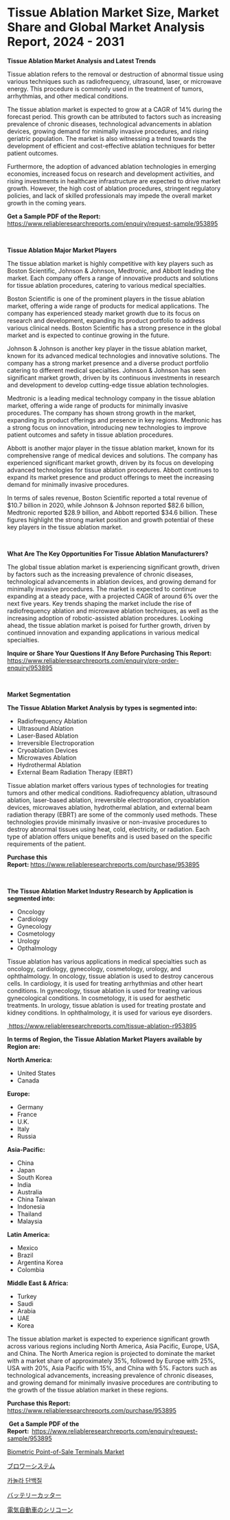<p><h1>Tissue Ablation Market Size, Market Share and Global Market Analysis Report, 2024 - 2031</h1></p><p><strong>Tissue Ablation Market Analysis and Latest Trends</strong></p>
<p><p>Tissue ablation refers to the removal or destruction of abnormal tissue using various techniques such as radiofrequency, ultrasound, laser, or microwave energy. This procedure is commonly used in the treatment of tumors, arrhythmias, and other medical conditions.</p><p>The tissue ablation market is expected to grow at a CAGR of 14% during the forecast period. This growth can be attributed to factors such as increasing prevalence of chronic diseases, technological advancements in ablation devices, growing demand for minimally invasive procedures, and rising geriatric population. The market is also witnessing a trend towards the development of efficient and cost-effective ablation techniques for better patient outcomes.</p><p>Furthermore, the adoption of advanced ablation technologies in emerging economies, increased focus on research and development activities, and rising investments in healthcare infrastructure are expected to drive market growth. However, the high cost of ablation procedures, stringent regulatory policies, and lack of skilled professionals may impede the overall market growth in the coming years.</p></p>
<p><strong>Get a Sample PDF of the Report:&nbsp;</strong> <a href="https://www.reliableresearchreports.com/enquiry/request-sample/953895">https://www.reliableresearchreports.com/enquiry/request-sample/953895</a></p>
<p>&nbsp;</p>
<p><strong>Tissue Ablation Major Market Players</strong></p>
<p><p>The tissue ablation market is highly competitive with key players such as Boston Scientific, Johnson & Johnson, Medtronic, and Abbott leading the market. Each company offers a range of innovative products and solutions for tissue ablation procedures, catering to various medical specialties.</p><p>Boston Scientific is one of the prominent players in the tissue ablation market, offering a wide range of products for medical applications. The company has experienced steady market growth due to its focus on research and development, expanding its product portfolio to address various clinical needs. Boston Scientific has a strong presence in the global market and is expected to continue growing in the future.</p><p>Johnson & Johnson is another key player in the tissue ablation market, known for its advanced medical technologies and innovative solutions. The company has a strong market presence and a diverse product portfolio catering to different medical specialties. Johnson & Johnson has seen significant market growth, driven by its continuous investments in research and development to develop cutting-edge tissue ablation technologies.</p><p>Medtronic is a leading medical technology company in the tissue ablation market, offering a wide range of products for minimally invasive procedures. The company has shown strong growth in the market, expanding its product offerings and presence in key regions. Medtronic has a strong focus on innovation, introducing new technologies to improve patient outcomes and safety in tissue ablation procedures.</p><p>Abbott is another major player in the tissue ablation market, known for its comprehensive range of medical devices and solutions. The company has experienced significant market growth, driven by its focus on developing advanced technologies for tissue ablation procedures. Abbott continues to expand its market presence and product offerings to meet the increasing demand for minimally invasive procedures.</p><p>In terms of sales revenue, Boston Scientific reported a total revenue of $10.7 billion in 2020, while Johnson & Johnson reported $82.6 billion, Medtronic reported $28.9 billion, and Abbott reported $34.6 billion. These figures highlight the strong market position and growth potential of these key players in the tissue ablation market.</p></p>
<p>&nbsp;</p>
<p><strong>What Are The Key Opportunities For Tissue Ablation Manufacturers?</strong></p>
<p><p>The global tissue ablation market is experiencing significant growth, driven by factors such as the increasing prevalence of chronic diseases, technological advancements in ablation devices, and growing demand for minimally invasive procedures. The market is expected to continue expanding at a steady pace, with a projected CAGR of around 6% over the next five years. Key trends shaping the market include the rise of radiofrequency ablation and microwave ablation techniques, as well as the increasing adoption of robotic-assisted ablation procedures. Looking ahead, the tissue ablation market is poised for further growth, driven by continued innovation and expanding applications in various medical specialties.</p></p>
<p><strong>Inquire or Share Your Questions If Any Before Purchasing This Report:</strong> <a href="https://www.reliableresearchreports.com/enquiry/pre-order-enquiry/953895">https://www.reliableresearchreports.com/enquiry/pre-order-enquiry/953895</a></p>
<p>&nbsp;</p>
<p><strong>Market Segmentation</strong></p>
<p><strong>The Tissue Ablation Market Analysis by types is segmented into:</strong></p>
<p><ul><li>Radiofrequency Ablation</li><li>Ultrasound Ablation</li><li>Laser-Based Ablation</li><li>Irreversible Electroporation</li><li>Cryoablation Devices</li><li>Microwaves Ablation</li><li>Hydrothermal Ablation</li><li>External Beam Radiation Therapy (EBRT)</li></ul></p>
<p><p>Tissue ablation market offers various types of technologies for treating tumors and other medical conditions. Radiofrequency ablation, ultrasound ablation, laser-based ablation, irreversible electroporation, cryoablation devices, microwaves ablation, hydrothermal ablation, and external beam radiation therapy (EBRT) are some of the commonly used methods. These technologies provide minimally invasive or non-invasive procedures to destroy abnormal tissues using heat, cold, electricity, or radiation. Each type of ablation offers unique benefits and is used based on the specific requirements of the patient.</p></p>
<p><strong>Purchase this Report:&nbsp;</strong><a href="https://www.reliableresearchreports.com/purchase/953895">https://www.reliableresearchreports.com/purchase/953895</a></p>
<p>&nbsp;</p>
<p><strong>The Tissue Ablation Market Industry Research by Application is segmented into:</strong></p>
<p><ul><li>Oncology</li><li>Cardiology</li><li>Gynecology</li><li>Cosmetology</li><li>Urology</li><li>Opthalmology</li></ul></p>
<p><p>Tissue ablation has various applications in medical specialties such as oncology, cardiology, gynecology, cosmetology, urology, and ophthalmology. In oncology, tissue ablation is used to destroy cancerous cells. In cardiology, it is used for treating arrhythmias and other heart conditions. In gynecology, tissue ablation is used for treating various gynecological conditions. In cosmetology, it is used for aesthetic treatments. In urology, tissue ablation is used for treating prostate and kidney conditions. In ophthalmology, it is used for various eye disorders.</p></p>
<p><a href="https://www.reliableresearchreports.com/tissue-ablation-r953895">&nbsp;https://www.reliableresearchreports.com/tissue-ablation-r953895</a></p>
<p><strong>In terms of Region, the Tissue Ablation Market Players available by Region are:</strong></p>
<p>
    <p> <strong> North America: </strong>
        <ul>
            <li>United States</li>
            <li>Canada</li>
        </ul>
        </p> 
    <p> <strong> Europe: </strong>
        <ul>
            <li>Germany</li>
            <li>France</li>
            <li>U.K.</li>
            <li>Italy</li>
            <li>Russia</li>
        </ul>
        </p> 
    <p> <strong> Asia-Pacific: </strong>
        <ul>
            <li>China</li>
            <li>Japan</li>
            <li>South Korea</li>
            <li>India</li>
            <li>Australia</li>
            <li>China Taiwan</li>
            <li>Indonesia</li>
            <li>Thailand</li>
            <li>Malaysia</li>
        </ul>
        </p> 
    <p> <strong> Latin America: </strong>
        <ul>
            <li>Mexico</li>
            <li>Brazil</li>
            <li>Argentina Korea</li>
            <li>Colombia</li>
        </ul>
        </p> 
    <p> <strong> Middle East & Africa: </strong>
        <ul>
            <li>Turkey</li>
            <li>Saudi</li>
            <li>Arabia</li>
            <li>UAE</li>
            <li>Korea</li>
        </ul>
    </p>
    </p>
<p><p>The tissue ablation market is expected to experience significant growth across various regions including North America, Asia Pacific, Europe, USA, and China. The North America region is projected to dominate the market with a market share of approximately 35%, followed by Europe with 25%, USA with 20%, Asia Pacific with 15%, and China with 5%. Factors such as technological advancements, increasing prevalence of chronic diseases, and growing demand for minimally invasive procedures are contributing to the growth of the tissue ablation market in these regions.</p></p>
<p><strong>Purchase this Report: </strong><a href="https://www.reliableresearchreports.com/purchase/953895">https://www.reliableresearchreports.com/purchase/953895</a></p>
<p>&nbsp;<strong>Get a Sample PDF of the Report:&nbsp;&nbsp;</strong><a href="https://www.reliableresearchreports.com/enquiry/request-sample/953895">https://www.reliableresearchreports.com/enquiry/request-sample/953895</a></p>
<p><strong></strong></p>
<p><p><a href="https://www.linkedin.com/pulse/analyzing-biometric-point-of-sale-terminals-market-global-industry-si8fc?trackingId=F7z5%2F%2BFv3VHWhGVFB2QniA%3D%3D">Biometric Point-of-Sale Terminals Market</a></p><p><a href="https://github.com/alyle7648/Market-Research-Report-List-1/blob/main/612484255329.md">ブロワーシステム</a></p><p><a href="https://medium.com/@achimcoteanu1/%EC%B9%B4%EB%86%80%EB%9D%BC%EB%8B%A8%EB%B0%B1%EC%A7%88-%EC%8B%9C%EC%9E%A5-%EA%B2%BD%EC%9F%81-%EB%B6%84%EC%84%9D-%EC%8B%9C%EC%9E%A5-%EB%8F%99%ED%96%A5-%EB%B0%8F-2031%EB%85%84%EA%B9%8C%EC%A7%80%EC%9D%98-%EC%98%88%EC%B8%A1-81c8b47a0943">카놀라 단백질</a></p><p><a href="https://github.com/leigh4852023/Market-Research-Report-List-1/blob/main/841664355330.md">バッテリーカッター</a></p><p><a href="https://medium.com/@chloekessler01/%E9%9B%BB%E5%8B%95%E8%BB%8A%E5%B8%82%E5%A0%B4%E3%81%AB%E3%81%8A%E3%81%91%E3%82%8B%E3%82%B7%E3%83%AA%E3%82%B3%E3%83%B3%E3%81%AE%E5%88%86%E6%9E%90-%E3%81%9D%E3%81%AEcagr-%E5%B8%82%E5%A0%B4%E3%82%BB%E3%82%B0%E3%83%A1%E3%83%B3%E3%83%86%E3%83%BC%E3%82%B7%E3%83%A7%E3%83%B3-%E3%81%8A%E3%82%88%E3%81%B3%E3%82%B0%E3%83%AD%E3%83%BC%E3%83%90%E3%83%AB%E7%94%A3%E6%A5%AD%E6%A6%82%E8%A6%81-d9e20614e874">電気自動車のシリコーン</a></p></p>